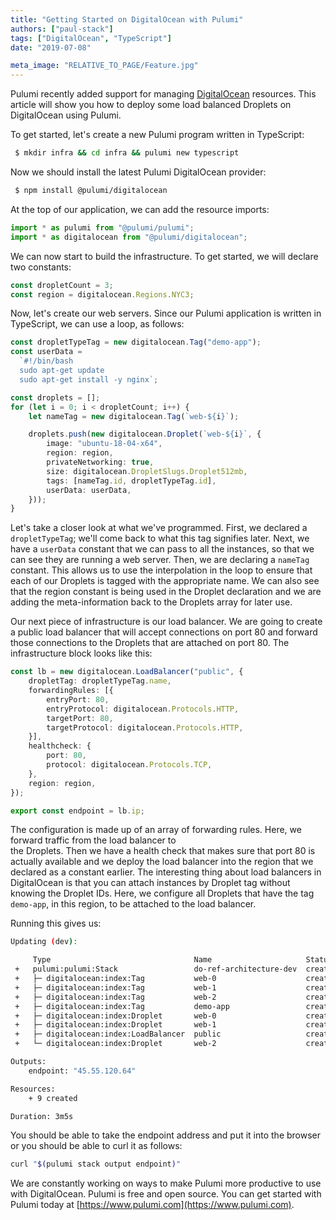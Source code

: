 ```yaml
---
title: "Getting Started on DigitalOcean with Pulumi"
authors: ["paul-stack"]
tags: ["DigitalOcean", "TypeScript"]
date: "2019-07-08"

meta_image: "RELATIVE_TO_PAGE/Feature.jpg"
---
```


Pulumi recently added support for managing [DigitalOcean](https://www.digitalocean.com/) resources. This article will 
show you how to deploy some load balanced Droplets on DigitalOcean using Pulumi.

To get started, let's create a new Pulumi program written in TypeScript:

```bash
 $ mkdir infra && cd infra && pulumi new typescript
```

Now we should install the latest Pulumi DigitalOcean provider:

```bash
 $ npm install @pulumi/digitalocean
```

At the top of our application, we can add the resource imports:

```typescript
import * as pulumi from "@pulumi/pulumi";
import * as digitalocean from "@pulumi/digitalocean";
```

We can now start to build the infrastructure. To get started, we will declare two constants:

```typescript
const dropletCount = 3;
const region = digitalocean.Regions.NYC3;
```

Now, let's create our web servers. Since our Pulumi application is written in TypeScript, we can use a loop, as follows:

```typescript
const dropletTypeTag = new digitalocean.Tag("demo-app");
const userData = 
  `#!/bin/bash
  sudo apt-get update
  sudo apt-get install -y nginx`;

const droplets = [];
for (let i = 0; i < dropletCount; i++) {
    let nameTag = new digitalocean.Tag(`web-${i}`);

    droplets.push(new digitalocean.Droplet(`web-${i}`, {
        image: "ubuntu-18-04-x64",
        region: region,
        privateNetworking: true,
        size: digitalocean.DropletSlugs.Droplet512mb,
        tags: [nameTag.id, dropletTypeTag.id],
        userData: userData,
    }));
}
```

Let's take a closer look at what we've programmed. First, we declared a `dropletTypeTag`; we'll come back to what this 
tag signifies later. Next, we have a `userData` constant that we can pass to all the instances, so that we can 
see they are running a web server. Then, we are declaring a `nameTag` constant. This allows us to use the interpolation 
in the loop to ensure that each of our Droplets is tagged with the appropriate name. We can also see that the region 
constant is being used in the Droplet declaration and we are adding the meta-information back to the Droplets array for 
later use.

Our next piece of infrastructure is our load balancer. We are going to create a public load balancer that will accept 
connections on port 80 and forward those connections to the Droplets that are attached on port 80. The infrastructure 
block looks like this:

```typescript
const lb = new digitalocean.LoadBalancer("public", {
    dropletTag: dropletTypeTag.name,
    forwardingRules: [{
        entryPort: 80,
        entryProtocol: digitalocean.Protocols.HTTP,
        targetPort: 80,
        targetProtocol: digitalocean.Protocols.HTTP,
    }],
    healthcheck: {
        port: 80,
        protocol: digitalocean.Protocols.TCP,
    },
    region: region,
});

export const endpoint = lb.ip;
```

The configuration is made up of an array of forwarding rules. Here, we forward traffic from the load balancer to  
the Droplets. Then we have a health check that makes sure that port 80 is actually available and we deploy 
the load balancer into the region that we declared as a constant earlier. The interesting thing about load balancers in 
DigitalOcean is that you can attach instances by Droplet tag without knowing the Droplet IDs. Here, we configure
all Droplets that have the tag `demo-app`, in this region, to be attached to the load balancer. 

Running this gives us:

```bash
Updating (dev):

     Type                                Name                     Status
 +   pulumi:pulumi:Stack                 do-ref-architecture-dev  created
 +   ├─ digitalocean:index:Tag           web-0                    created
 +   ├─ digitalocean:index:Tag           web-1                    created
 +   ├─ digitalocean:index:Tag           web-2                    created
 +   ├─ digitalocean:index:Tag           demo-app                 created
 +   ├─ digitalocean:index:Droplet       web-0                    created
 +   ├─ digitalocean:index:Droplet       web-1                    created
 +   ├─ digitalocean:index:LoadBalancer  public                   created
 +   └─ digitalocean:index:Droplet       web-2                    created

Outputs:
    endpoint: "45.55.120.64"

Resources:
    + 9 created

Duration: 3m5s
```

You should be able to take the endpoint address and put it into the browser or you should be able to curl it as follows:

```bash
curl "$(pulumi stack output endpoint)"
```

We are constantly working on ways to make Pulumi more productive to use with DigitalOcean. Pulumi is free and open 
source. You can get started with Pulumi today at [https://www.pulumi.com](https://www.pulumi.com).
